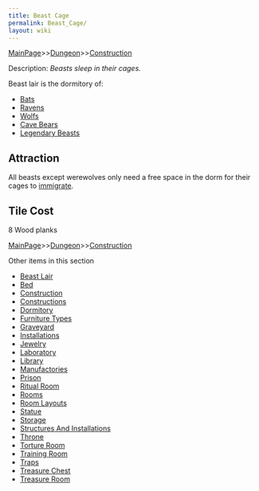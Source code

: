 ```yaml
---
title: Beast Cage
permalink: Beast_Cage/
layout: wiki
---
```


[MainPage](/keeperrl_wiki/ "wikilink")>>[Dungeon](/keeperrl_wiki/Dungeon "wikilink")>>[Construction](/keeperrl_wiki/Construction "wikilink")

Description: *Beasts sleep in their cages.*

Beast lair is the dormitory of:

-   [Bats](/keeperrl_wiki/Bat "wikilink")
-   [Ravens](/keeperrl_wiki/Raven "wikilink")
-   [Wolfs](/keeperrl_wiki/Wolf "wikilink")
-   [Cave Bears](/keeperrl_wiki/Cave_Bear "wikilink")
-   [Legendary Beasts](/keeperrl_wiki/Legendary_Beast "wikilink")

Attraction
----------

All beasts except werewolves only need a free space in the dorm for
their cages to [immigrate](/keeperrl_wiki/Immigration "wikilink").

Tile Cost
---------

8 Wood planks

[MainPage](/keeperrl_wiki/ "wikilink")>>[Dungeon](/keeperrl_wiki/Dungeon "wikilink")>>[Construction](/keeperrl_wiki/Construction "wikilink")

Other items in this section
-    [Beast Lair](/keeperrl_wiki/Beast_Lair "wikilink")
-    [Bed](/keeperrl_wiki/Bed "wikilink")
-    [Construction](/keeperrl_wiki/Construction "wikilink")
-    [Constructions](/keeperrl_wiki/Constructions "wikilink")
-    [Dormitory](/keeperrl_wiki/Dormitory "wikilink")
-    [Furniture Types](/keeperrl_wiki/Furniture_Types "wikilink")
-    [Graveyard](/keeperrl_wiki/Graveyard "wikilink")
-    [Installations](/keeperrl_wiki/Installations "wikilink")
-    [Jewelry](/keeperrl_wiki/Jewelry "wikilink")
-    [Laboratory](/keeperrl_wiki/Laboratory "wikilink")
-    [Library](/keeperrl_wiki/Library "wikilink")
-    [Manufactories](/keeperrl_wiki/Manufactories "wikilink")
-    [Prison](/keeperrl_wiki/Prison "wikilink")
-    [Ritual Room](/keeperrl_wiki/Ritual_Room "wikilink")
-    [Rooms](/keeperrl_wiki/Rooms "wikilink")
-    [Room Layouts](/keeperrl_wiki/Room_Layouts "wikilink")
-    [Statue](/keeperrl_wiki/Statue "wikilink")
-    [Storage](/keeperrl_wiki/Storage "wikilink")
-    [Structures And Installations](/keeperrl_wiki/Structures_And_Installations "wikilink")
-    [Throne](/keeperrl_wiki/Throne "wikilink")
-    [Torture Room](/keeperrl_wiki/Torture_Room "wikilink")
-    [Training Room](/keeperrl_wiki/Training_Room "wikilink")
-    [Traps](/keeperrl_wiki/Traps "wikilink")
-    [Treasure Chest](/keeperrl_wiki/Treasure_Chest "wikilink")
-    [Treasure Room](/keeperrl_wiki/Treasure_Room "wikilink")
